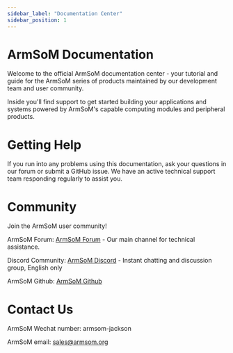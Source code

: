 ```yaml
---
sidebar_label: "Documentation Center"
sidebar_position: 1
---
```


# ArmSoM Documentation

Welcome to the official ArmSoM documentation center - your tutorial and guide for the ArmSoM series of products maintained by our development team and user community.

Inside you'll find support to get started building your applications and systems powered by ArmSoM's capable computing modules and peripheral products.

# Getting Help

If you run into any problems using this documentation, ask your questions in our forum or submit a GitHub issue. We have an active technical support team responding regularly to assist you.

# Community

Join the ArmSoM user community!

ArmSoM Forum: [ArmSoM Forum](http://forum.armsom.org/) - Our main channel for technical assistance.

Discord Community: [ArmSoM Discord](https://discord.gg/EFrQbnsy) - Instant chatting and discussion group, English only

ArmSoM Github: [ArmSoM Github](https://github.com/armsom)

# Contact Us

ArmSoM Wechat number: armsom-jackson 

ArmSoM email: sales@armsom.org